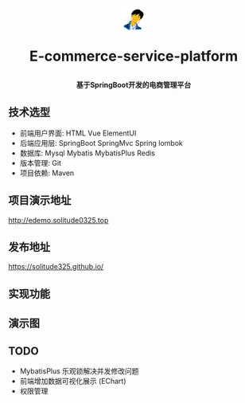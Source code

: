 <p align="center">
	<img alt="logo" src="/src/main/resources/static/backend/images/login/logo.png" height="50px" width="50px">
</p>
<h1 align="center" style="margin: 30px 0 30px; font-weight: bold;">E-commerce-service-platform</h1>
<h4 align="center">基于SpringBoot开发的电商管理平台</h4>

## 技术选型
* 前端用户界面: HTML Vue ElementUI
* 后端应用层: SpringBoot SpringMvc Spring lombok
* 数据库: Mysql Mybatis MybatisPlus Redis
* 版本管理: Git
* 项目依赖: Maven
## 项目演示地址
<http://edemo.solitude0325.top>
## 发布地址
<https://solitude325.github.io/>
## 实现功能
## 演示图
## TODO
 - MybatisPlus 乐观锁解决并发修改问题
 - 前端增加数据可视化展示 (EChart)
 - 权限管理


